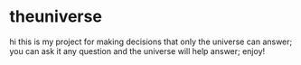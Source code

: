 # theuniverse
hi this is my project for making decisions that only the universe can answer;
you can ask it any question and the universe will help answer;
enjoy!
